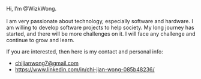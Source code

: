 Hi, I’m @WizkWong. <br><br>
I am very passionate about technology, especially software and hardware. I am willing to develop software projects to help society. My long journey has started, and there will be more challenges on it. I will face any challenge and continue to grow and learn.

If you are interested, then here is my contact and personal info:
- chijianwong7@gmail.com
- https://www.linkedin.com/in/chi-jian-wong-085b48236/
<!---
WizkWong/WizkWong is a ✨ special ✨ repository because its `README.md` (this file) appears on your GitHub profile.
You can click the Preview link to take a look at your changes.
--->
